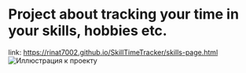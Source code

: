 # Project about tracking your time in your skills, hobbies etc.
link: https://rinat7002.github.io/SkillTimeTracker/skills-page.html
![Иллюстрация к проекту](https://github.com/Rinat7002/TrackerHobbies/blob/main/main-page.png)
